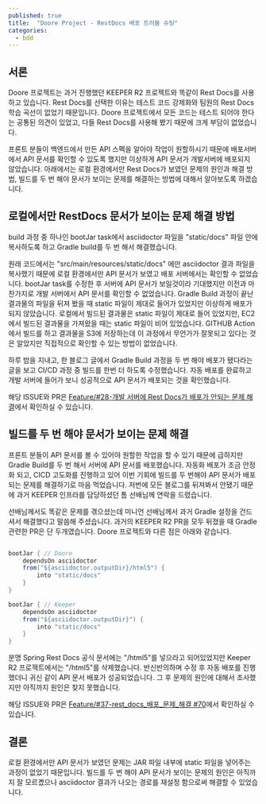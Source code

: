 ```yaml
---
published: true
title:  "Doore Project - RestDocs 배포 트러블 슈팅"
categories:
  - bdd
---
```


## 서론

Doore 프로젝트는 과거 진행했던 KEEPER R2 프로젝트와 똑같이 Rest Docs를 사용하고 있습니다. Rest Docs를 선택한 이유는 테스트 코드 강제화와 팀원의 Rest Docs 학습 곡선이 없었기 때문입니다. Doore 프로젝트에서 모든 코드는 테스트 되어야 한다는 공통된 의견이 있었고, 다들 Rest Docs를 사용해 봤기 때문에 크게 부담이 없었습니다.

프론트 분들이 백엔드에서 만든 API 스펙을 알아야 작업이 원할하시기 때문에 배포서버에서 API 문서를 확인할 수 있도록 했지만 이상하게 API 문서가 개발서버에 배포되지 않았습니다. 아래에서는 로컬 환경에서만 Rest Docs가 보였던 문제의 원인과 해결 방법, 빌드를 두 번 해야 문서가 보이는 문제를 해결하는 방법에 대해서 알아보도록 하겠습니다.

## 로컬에서만 RestDocs 문서가 보이는 문제 해결 방법

build 과정 중 하나인 bootJar task에서 asciidoctor 파일을 "static/docs" 파일 안에 복사하도록 하고 Gradle build를 두 번 해서 해결했습니다. 

원래 코드에서는 "src/main/resources/static/docs" 에만 asciidoctor 결과 파일을 복사했기 때문에 로컬 환경에서만 API 문서가 보였고 배포 서버에서는 확인할 수 없었습니다. bootJar task를 수정한 후 서버에 API 문서가 보일것이라 기대했지만 이전과 마찬가지로 개발 서버에서 API 문서를 확인할 수 없었습니다. Gradle Build 과정이 끝난 결과물의 파일을 뒤져 봤을 때 static 파일이 제대로 들어가 있었지만 이상하게 배포가 되지 않았습니다. 로컬에서 빌드된 결과물은 static 파일이 제대로 들어 있었지만, EC2에서 빌드된 결과물을 가져왔을 때는 static 파일이 비어 있었습니다. GITHUB Action에서 빌드를 하고 결과물을 S3에 저장하는데 이 과정에서 무언가가 잘못되고 있다는 것은 알았지만 직접적으로 확인할 수 있는 방법이 없었습니다.

하루 밤을 지내고, 한 블로그 글에서 Gradle Build 과정을 두 번 해야 배포가 됐다라는 글을 보고 CI/CD 과정 중 빌드를 한번 더 하도록 수정했습니다. 자동 배포를 완료하고 개발 서버에 들어가 보니 성공적으로 API 문서가 배포되는 것을 확인했습니다.

해당 ISSUE와 PR은 [Feature/#28-개발 서버에 Rest Docs가 배포가 안되는 문제 해결](https://github.com/BDD-CLUB/01-doo-re-back/pull/29)에서 확인하실 수 있습니다.

## 빌드를 두 번 해야 문서가 보이는 문제 해결

프론트 분들이 API 문서를 볼 수 있어야 원할한 작업을 할 수 있기 때문에 급하지만 Gradle Build를 두 번 해서 서버에 API 문서를 배포했습니다. 자동화 배포가 조금 안정화 되고, CICD 고도화를 진행하고 있어 이번 기회에 빌드를 두 번해야 API 문서가 배포되는 문제를 해결하기로 마음 먹었습니다. 저번에 모든 블로그를 뒤져봐서 안됐기 때문에 과거 KEEPER 인프라를 담당하셨던 톰 선배님께 연락을 드렸습니다. 

선배님께서도 똑같은 문제를 겪으셨는데 미니언 선배님께서 과거 Gradle 설정을 건드셔서 해결했다고 말씀해 주셨습니다. 과거의 KEEPER R2 PR을 모두 뒤졌을 때 Gradle 관련한 PR은 단 두개였습니다. Doore 프로젝트와 다른 점은 아래와 같습니다.

~~~java

bootJar { // Doore
    dependsOn asciidoctor
    from("${asciidoctor.outputDir}/html5") {
        into "static/docs"
    }
}

bootJar { // Keeper
    dependsOn asciidoctor
    from("${asciidoctor.outputDir}") {
        into "static/docs"
    }
}

~~~

분명 Spring Rest Docs 공식 문서에는 "/html5"를 넣으라고 되어있었지만 Keeper R2 프로젝트에서는 "/html5"를 삭제했습니다. 반신반의하며 수정 후 자동 배포를 진행했더니 귀신 같이 API 문서 배포가 성공되었습니다. 그 후 문제의 원인에 대해서 조사했지만 아직까지 원인은 찾지 못했습니다.

해당 ISSUE와 PR은 [Feature/#37-rest_docs_배포_문제_해결 #70](https://github.com/BDD-CLUB/01-doo-re-back/pull/70)에서 확인하실 수 있습니다.

## 결론

로컬 환경에서만 API 문서가 보였던 문제는 JAR 파일 내부에 static 파일을 넣어주는 과정이 없었기 때문입니다. 빌드를 두 번 해야 API 문서가 보이는 문제의 원인은 아직까지 잘 모르곘으나 asciidoctor 결과가 나오는 경로를 재설정 함으로써 해결할 수 있었습니다.